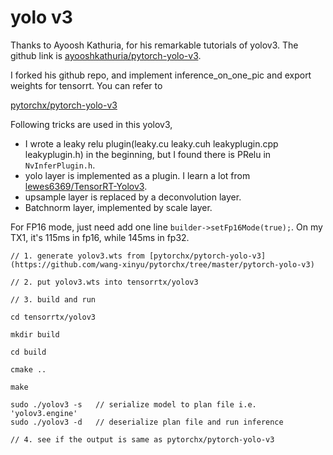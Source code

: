 # yolo v3

Thanks to Ayoosh Kathuria, for his remarkable tutorials of yolov3. The github link is [ayooshkathuria/pytorch-yolo-v3](https://github.com/ayooshkathuria/pytorch-yolo-v3).

I forked his github repo, and implement inference_on_one_pic and export weights for tensorrt. You can refer to 

[pytorchx/pytorch-yolo-v3](https://github.com/wang-xinyu/pytorchx/tree/master/pytorch-yolo-v3)

Following tricks are used in this yolov3,

- I wrote a leaky relu plugin(leaky.cu  leaky.cuh  leakyplugin.cpp  leakyplugin.h) in the beginning, but I found there is PRelu in `NvInferPlugin.h`.
- yolo layer is implemented as a plugin. I learn a lot from [lewes6369/TensorRT-Yolov3](https://github.com/lewes6369/TensorRT-Yolov3).
- upsample layer is replaced by a deconvolution layer.
- Batchnorm layer, implemented by scale layer.

For FP16 mode, just need add one line `builder->setFp16Mode(true);`. On my TX1, it's 115ms in fp16, while 145ms in fp32.

```
// 1. generate yolov3.wts from [pytorchx/pytorch-yolo-v3](https://github.com/wang-xinyu/pytorchx/tree/master/pytorch-yolo-v3)

// 2. put yolov3.wts into tensorrtx/yolov3

// 3. build and run

cd tensorrtx/yolov3

mkdir build

cd build

cmake ..

make

sudo ./yolov3 -s   // serialize model to plan file i.e. 'yolov3.engine'
sudo ./yolov3 -d   // deserialize plan file and run inference

// 4. see if the output is same as pytorchx/pytorch-yolo-v3
```


